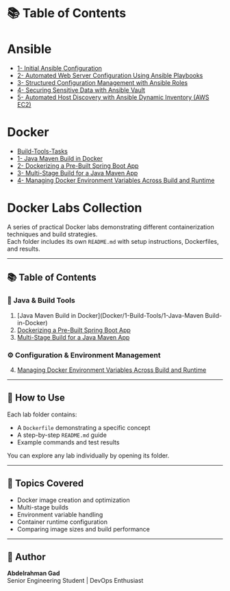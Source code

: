 # 📚 Table of Contents
# Ansible
- [1- Initial Ansible Configuration](#1--initial-ansible-configuration)
- [2- Automated Web Server Configuration Using Ansible Playbooks](#2--automated-web-server-configuration-using-ansible-playbooks)
- [3- Structured Configuration Management with Ansible Roles](#3--structured-configuration-management-with-ansible-roles)
- [4- Securing Sensitive Data with Ansible Vault](#4--securing-sensitive-data-with-ansible-vault)
- [5- Automated Host Discovery with Ansible Dynamic Inventory (AWS EC2)](#5--automated-host-discovery-with-ansible-dynamic-inventory-aws-ec2)
# Docker
- [Build-Tools-Tasks](#build-tools-tasks)
- [1- Java Maven Build in Docker](#1--java-maven-build-in-docker)
- [2- Dockerizing a Pre-Built Spring Boot App](#2--dockerizing-a-pre-built-spring-boot-app)
- [3- Multi-Stage Build for a Java Maven App](#3--multi-stage-build-for-a-java-maven-app)
- [4- Managing Docker Environment Variables Across Build and Runtime](#4--managing-docker-environment-variables-across-build-and-runtime)

# Docker Labs Collection

A series of practical Docker labs demonstrating different containerization techniques and build strategies.  
Each folder includes its own `README.md` with setup instructions, Dockerfiles, and results.

---

## 📚 Table of Contents

### 🧱 Java & Build Tools
1. [Java Maven Build in Docker](Docker/1-Build-Tools/1-Java-Maven Build-in-Docker)
2. [Dockerizing a Pre-Built Spring Boot App](Docker/1-Build-Tools/2-Dockerizing-a-Pre-Built-Spring-Boot-App)
3. [Multi-Stage Build for a Java Maven App](Docker/1-Build-Tools/3-Multi-stage-Build)

### ⚙️ Configuration & Environment Management
4. [Managing Docker Environment Variables Across Build and Runtime](Docker/2-Environment-Variables)

---

## 🚀 How to Use

Each lab folder contains:
- A `Dockerfile` demonstrating a specific concept
- A step-by-step `README.md` guide
- Example commands and test results

You can explore any lab individually by opening its folder.

---

## 🧠 Topics Covered

- Docker image creation and optimization  
- Multi-stage builds  
- Environment variable handling  
- Container runtime configuration  
- Comparing image sizes and build performance  

---

## 🧩 Author

**Abdelrahman Gad**  
Senior Engineering Student | DevOps Enthusiast  

